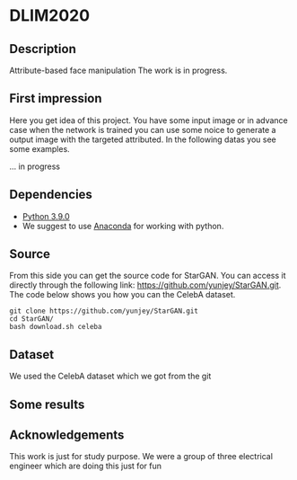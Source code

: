 # DLIM2020

## Description
Attribute-based face manipulation
The work is in progress.

## First impression

Here you get idea of this project. You have some input image or in advance case when the network is trained you can use some noice to generate a output image with the targeted attributed. In the following datas you see some examples.

... in progress

## Dependencies

- [Python 3.9.0](https://www.python.org/downloads/release/python-390/)
- We suggest to use [Anaconda](https://www.anaconda.com/products/individual) for working with python.

## Source

From this side you can get the source code for StarGAN. You can access it directly through the following link: https://github.com/yunjey/StarGAN.git.
The code below shows you how you can the CelebA dataset.
```
git clone https://github.com/yunjey/StarGAN.git
cd StarGAN/
bash download.sh celeba
```
## Dataset

We used the CelebA dataset which we got from the git

## Some results



## Acknowledgements

This work is just for study purpose. We were a group of three electrical engineer which are doing this just for fun

##
